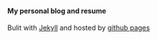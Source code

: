 #### My personal blog and resume
Bulit with [Jekyll](http://jekyllrb.com/) and hosted by [github pages](https://pages.github.com/)
